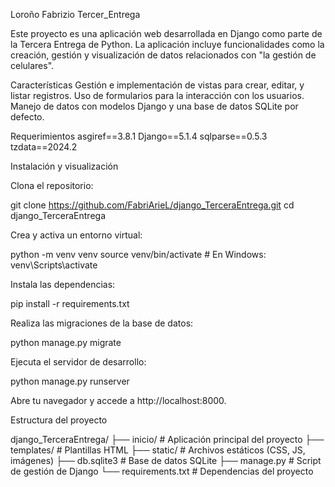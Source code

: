Loroño Fabrizio Tercer_Entrega

Este proyecto es una aplicación web desarrollada en Django como parte de la Tercera Entrega de Python. La aplicación incluye funcionalidades como la creación, gestión y visualización de datos relacionados con "la gestión de celulares".

Características
    Gestión e implementación de vistas para crear, editar, y listar registros.
    Uso de formularios para la interacción con los usuarios.
    Manejo de datos con modelos Django y una base de datos SQLite por defecto.

Requerimientos
    asgiref==3.8.1
    Django==5.1.4
    sqlparse==0.5.3
    tzdata==2024.2

Instalación y visualización

Clona el repositorio:

git clone https://github.com/FabriArieL/django_TerceraEntrega.git
cd django_TerceraEntrega

Crea y activa un entorno virtual:

python -m venv venv
source venv/bin/activate  # En Windows: venv\Scripts\activate

Instala las dependencias:

pip install -r requirements.txt

Realiza las migraciones de la base de datos:

python manage.py migrate

Ejecuta el servidor de desarrollo:

python manage.py runserver

Abre tu navegador y accede a http://localhost:8000.

Estructura del proyecto

django_TerceraEntrega/
├── inicio/             # Aplicación principal del proyecto
├── templates/          # Plantillas HTML
├── static/             # Archivos estáticos (CSS, JS, imágenes)
├── db.sqlite3          # Base de datos SQLite
├── manage.py           # Script de gestión de Django
└── requirements.txt    # Dependencias del proyecto
